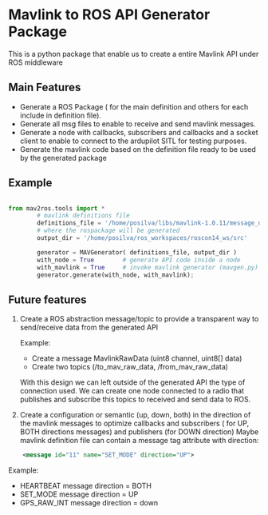 # Mavlink to ROS API Generator Package

This is a python package that enable us to create a entire Mavlink API under ROS middleware

## Main Features 

* Generate a ROS Package ( for the main definition and others for each include in definition file).
* Generate all msg files to enable to receive and send mavlink messages.
* Generate a node with callbacks, subscribers and callbacks and a socket client to enable to connect to the ardupilot SITL for testing purposes. 
* Generate the mavlink code based on the definition file ready to be used by the generated package

## Example

```python

from mav2ros.tools import *
        # mavlink definitions file 
        definitions_file = '/home/posilva/libs/mavlink-1.0.11/message_definitions/v1.0/ardupilotmega.xml'
        # where the rospackage will be generated 
        output_dir = '/home/posilva/ros_workspaces/roscon14_ws/src'

        generator = MAVGenerator( definitions_file, output_dir )
        with_node = True        # generate API code inside a node
        with_mavlink = True     # invoke mavlink generator (mavgen.py) to generate mavlink headers
        generator.generate(with_node, with_mavlink); 
```
## Future features

1. Create a ROS abstraction message/topic to provide a transparent way to send/receive data from the generated API

    Example:

    - Create a message MavlinkRawData (uint8 channel, uint8[] data)
    - Create two topics (/to_mav_raw_data, /from_mav_raw_data)

    With this design we can left outside of the generated API the type of connection used. We can create one node connected to a radio that publishes and subscribe this topics to received and send data to ROS.

2. Create a configuration or semantic (up, down, both) in the direction of the mavlink messages to optimize callbacks and subscribers ( for UP, BOTH directions messages) and publishers (for DOWN direction)
Maybe mavlink definition file can contain a message tag attribute with direction:
```xml
    <message id="11" name="SET_MODE" direction="UP">
```
Example: 

* HEARTBEAT message direction = BOTH
* SET_MODE message direction = UP
* GPS_RAW_INT message direction = down

